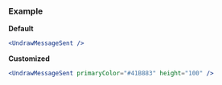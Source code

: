 ### Example

**Default**
```jsx
<UndrawMessageSent />
```

**Customized**
```jsx
<UndrawMessageSent primaryColor="#41B883" height="100" />
```
